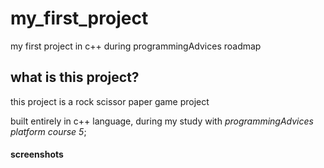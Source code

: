 # my_first_project
my first project in c++  during programmingAdvices roadmap

## what is this project?
this project is a rock scissor paper game project

built entirely in c++ language, during my study with
*programmingAdvices platform course 5*;

#### screenshots